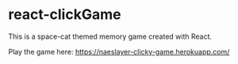 # react-clickGame

This is a space-cat themed memory game created with React. 

Play the game here:
https://naeslayer-clicky-game.herokuapp.com/
